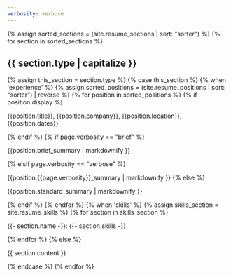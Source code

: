 ```yaml
---
verbosity: verbose
---
```


{% assign sorted_sections = (site.resume_sections | sort: "sorter") %}
  {% for section in sorted_sections %}
    <h2>{{ section.type | capitalize }}</h2>
    {% assign this_section = section.type %}
      {% case this_section %}
        {% when 'experience' %}
          {% assign sorted_positions = (site.resume_positions | sort: "sorter") | reverse %}
          {% for position in sorted_positions %}
            {% if position.display %}
              <p>{{position.title}}, {{position.company}}, {{position.location}}, {{position.dates}}<p>
            {% endif %}
            {% if page.verbosity == "brief" %}
                <p>{{position.brief_summary | markdownify }}</p>
              {% elsif page.verbosity == "verbose" %}
                <p>{{position.{{page.verbosity}}_summary | markdownify }}
              {% else %}
                <p>{{position.standard_summary | markdownify }}</p>
            {% endif %}
          {% endfor %}
        {% when 'skills' %}
          {% assign skills_section = site.resume_skills %}
          {% for section in skills_section %}
            <p>{{- section.name -}}: {{- section.skills -}}</p>
          {% endfor %}
        {% else %}
          <p>{{ section.content }}</p>
      {% endcase %}
  {% endfor %}
